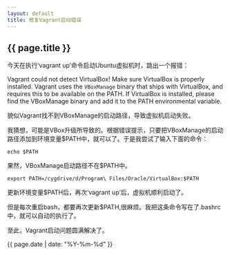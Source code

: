 ```yaml
---
layout: default
title: 修复Vagrant启动错误
---
```

{{ page.title }}
----------------

今天在执行‘vagrant up’命令启动Ubuntu虚拟机时，跳出一个报错：

Vagrant could not detect VirtualBox! Make sure VirtualBox is properly installed.
Vagrant uses the `VBoxManage` binary that ships with VirtualBox, and requires this to be available on the PATH. If VirtualBox is installed, please find the VBoxManage binary and add it to the PATH environmental variable.

貌似Vagrant找不到VBoxManage的启动路径，导致虚拟机启动失败。

我猜想，可能是VBox升级所导致的。根据错误提示，只要把VBoxManage的启动路径添加到环境变量$PATH中，就可以了。于是我尝试了输入下面的命令：

```
echo $PATH 
```

果然，VBoxManage启动路径不在$PATH中。

```
export PATH=/cygdrive/d/Program\ Files/Oracle/VirtualBox:$PATH
```

更新环境变量$PATH后，再次‘vagrant up’后，虚拟机顺利启动了。

但是每次重启bash，都要再次更新$PATH,很麻烦。我把这条命令写在了.bashrc中，就可以自动的执行了。

至此，Vagrant启动问题圆满解决了。

{{ page.date | date: "%Y-%m-%d" }}
